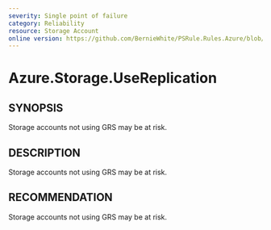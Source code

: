 ```yaml
---
severity: Single point of failure
category: Reliability
resource: Storage Account
online version: https://github.com/BernieWhite/PSRule.Rules.Azure/blob/master/docs/rules/en/Azure.Storage.UseReplication.md
---
```


# Azure.Storage.UseReplication

## SYNOPSIS

Storage accounts not using GRS may be at risk.

## DESCRIPTION

Storage accounts not using GRS may be at risk.

## RECOMMENDATION

Storage accounts not using GRS may be at risk.
